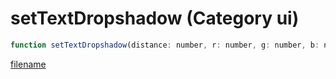 # setTextDropshadow (Category ui)

```js
function setTextDropshadow(distance: number, r: number, g: number, b: number, a: number): void
```

[filename](setTextDropshadow_m.md ':include')
